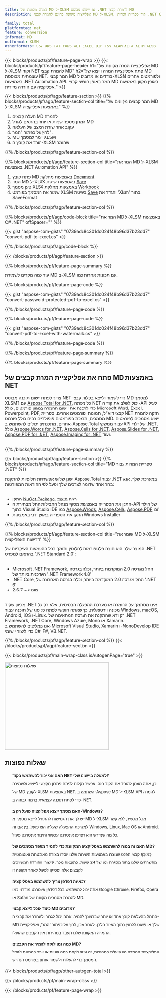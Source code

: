 ```yaml
---
title: המרה מקוונת של MD ל-XLSM או יישום מבוסס .NET להמרת קבצי MD
description: אפליקציה מקוונת בחינם להמרת קבצי MD ל-XLSM. קוד ספריית המרות .NET C# עבור מסמכי MD.  

family: total
platformtag: net
feature: conversion
informat: MD
outformat: XLSM
otherformats: CSV ODS TXT FODS XLT EXCEL DIF TSV XLAM XLTX XLTM XLSB
---
```

{{< blocks/products/pf/feature-page-wrap >}}
{{< blocks/products/pf/feature-page-header h1="אפליקציית המרה מקוונת של MD ל-XLSM וקוד NET להמרת קבצי MD" h2="פתח אפליקציית המרה וייצוא של MD עוצמתית מבוססת NET.  המר קבצי MD בודדים או מרובים ל-XLSM ולפורמטים אחרים באמצעות .NET Automation API.  המר באופן חופשי קבצי MD באופן מקוון באמצעות אפליקציה עם הורדה מיידית." >}}

{{< blocks/products/pf/agp/feature-section >}}
{{% blocks/products/pf/agp/feature-section-col title="המר קבצים מקוונים של MD ל-XLSM באמצעות אפליקציה" %}}

1. העלה קבצים MD להמרה
1. המתן מספר שניות או יותר בהתאם לגודל MD
1. עקוב אחר שורת המצב של העלאה
1. לחץ על כפתור "המר".
1. MD יומר למסמך XLSM
1. הורד את קובץ ה-XLSM שהומר

{{% /blocks/products/pf/agp/feature-section-col %}}

{{% blocks/products/pf/agp/feature-section-col title="המר את MD ל-XLSM באמצעות .NET Automation API" %}}




1. פתח קובץ MD באמצעות מחלקת [Document](https://reference.aspose.com/pdf/net/aspose.pdf/document)
2. המר MD ל-XLSX באמצעות שיטת [Save](https://reference.aspose.com/pdf/net/aspose.pdf.document/save/methods/5)
3. טען מסמך XLSX באמצעות מחלקת [Workbook](https://reference.aspose.com/cells/net/aspose.cells/workbook) 
4. שמור את המסמך בפורמט XLSM בשיטת [Save](https://reference.aspose.com/cells/net/aspose.cells.workbook/save/methods/4) והגדר את 'Xlsm' בתור SaveFormat






{{% /blocks/products/pf/agp/feature-section-col %}}

{{% blocks/products/pf/agp/code-block title="המר את MD ל-XLSM באמצעות C# .NET" offSpacer="" %}}

{{< gist "aspose-com-gists" "0739adc8c301dc024f48b96d37b23dd7" "convert-pdf-to-excel.cs" >}}

{{% /blocks/products/pf/agp/code-block %}}

{{< /blocks/products/pf/agp/feature-section >}}

{{% blocks/products/pf/feature-page-summary %}}

עוד כמה מקרים לשמירת MD ב-XLSM עם תכונות אחרות כמו.

{{% blocks/products/pf/feature-page-code %}}
{{< gist "aspose-com-gists" "0739adc8c301dc024f48b96d37b23dd7" "convert-password-protected-pdf-to-excel.cs" >}}
{{% /blocks/products/pf/feature-page-code  %}}
{{% blocks/products/pf/feature-page-code %}}
{{< gist "aspose-com-gists" "0739adc8c301dc024f48b96d37b23dd7" "convert-pdf-to-excel-with-watermark.cs" >}}
{{% /blocks/products/pf/feature-page-code  %}}


{{% /blocks/products/pf/feature-page-summary %}}

{{% blocks/products/pf/feature-page-summary %}}

<h2>פתח את אפליקציית המרת קבצים של MD באמצעות NET</h2>

צריך לפתח יישום תוכנה מבוסס NET כדי לשמור ולייצא בקלות קבצי MD למסמך XLSM?  עם [Aspose.Total for .NET](https://products.aspose.com/total/he/net/), כל מפתח NET יכול לשלב את קוד ה-API לעיל כדי לתכנת את יישום ההמרה במגוון פורמטים, כולל Microsoft Word, Excel, Powerpoint, PDF, קבצי דוא"ל, תמונות ופורמטים אחרים.  ספריית NET חזקה להמרת מסמכים, תומכת בפורמטים פופולריים רבים כולל פורמט MD.  ייצוא מסמכים לפורמטים אחרים, מתכנתים יכולים להשתמש ב-Aspose.Total עבור ממשקי API של ילדי .NET, כולל [Aspose.Words for .NET](https://products.aspose.com/words/he/net/), [Aspose.Cells for .NET](https://products.aspose.com/cells/he/net/), [Aspose.Slides for .NET](https://products.aspose.com/slides/he/net/), [Aspose.PDF for .NET](https://products.aspose.com/pdf/he/net/), [Aspose.Imaging for .NET](https://products.aspose.com/imaging/he/net/) ועוד.<br /><br />

{{% /blocks/products/pf/feature-page-summary %}}

{{< blocks/products/pf/agp/feature-section >}}
{{% blocks/products/pf/agp/feature-section-col title="MD ספריית המרות עבור .NET" %}}

ישנן שלוש אפשרויות חלופיות להתקנת Aspose.Total עבור .NET במערכת שלך.  אנא בחר אחד שדומה לצרכים שלך ופעל לפי ההוראות המפורטות:<br /><br />

- התקן [NuGet Package](https://www.nuget.org/packages/Aspose.Total/). ראה [תיעוד](https://docs.aspose.com/total/net/)
- התקן את הספרייה באמצעות מסוף מנהל החבילות החל מבחירת ה-API של הילד בתוך Visual Studio IDE כמו [Aspose.Wrods](https://docs.aspose.com/words/net/installation/#install-asposecells-using-package-manager-gui), [Aspose.Cells](https://docs.aspose.com/cells/net/installation/#install-asposecells-using-package-manager-gui), [Aspose.PDF](https://docs.aspose.com/pdf/net/installation/#install-asposecells-using-package-manager-gui) וכו'
- התקן את הספרייה באופן ידני באמצעות Windows Installer

{{% /blocks/products/pf/agp/feature-section-col %}}

{{% blocks/products/pf/agp/feature-section-col title="שומר את MD ל-XLSM דרישות האפליקציה" %}}

המוצר שלנו הוא חוצה פלטפורמות לחלוטין ותומך בכל ההטמעות העיקריות של .NET בהתאם למפרט '.NET Standard 2.0':<br /><br />

- Microsoft .NET Framework, החל מגרסה 2.0 המוקדמת ביותר, וכלה בגרסה העדכנית ביותר של '.NET Framework 4.8'
- .NET Core, החל מגרסה 2.0 המוקדמת ביותר, וכלה בגרסה האחרונה של '.NET 6'
- מונו >= 2.6.7
<br />
מכיוון שקוד .NET אינו מסתמך על החומרה או מערכת ההפעלה הבסיסית, אלא רק על מכונה וירטואלית, כך שאתה חופשי לפתח כל סוג של תוכנה עבור Windows, macOS, Android, iOS ו-Linux.  רק ודא שהתקנת את הגרסה המתאימה של .NET Framework, .NET Core, Windows Azure, Mono או Xamarin.<br />
אנו ממליצים להשתמש ב-Microsoft Visual Studio, Xamarin ו-MonoDevelop IDE כדי ליצור יישומי C#, F#, VB.NET.

{{% /blocks/products/pf/agp/feature-section-col %}}
{{< /blocks/products/pf/agp/feature-section >}}

{{< blocks/products/pf/main-wrap-class isAutogenPage="true" >}}

<style>.howtolist li{margin-right: 0!important;line-height: 26px;position: relative;margin-bottom: 10px;font-size: 13px;list-style-type: none;}</style>
<div class="col-md-12 tl bg-gray-dark howtolist section">
  <a class="anchor" name="faqpage"></a>
  <div class="container tl dflex" itemscope="" itemtype="https://schema.org/FAQPage">
      <div class="col-md-4 howtosectiongfx">
          <img class="social-panel-hide-on-mobile" src="https://www.groupdocs.cloud/templates/brand/images/groupdocs/conversion/groupdocs_conversion-brand.png" alt="שאלות נפוצות" width="335" height="283">
      </div>
      <div class="howtosection col-md-8">
          <div>
              <h2>שאלות נפוצות</h2>
               <ul>
                  <li itemscope="" itemprop="mainEntity" itemtype="https://schema.org/Question">
                      <div>
                          <span itemprop="name"><b>האם אני יכול להשתמש בקוד NET למעלה ביישום שלי?</b></span>
                      </div>
                      <div itemscope="" itemprop="acceptedAnswer" itemtype="https://schema.org/Answer">
                          <span itemprop="text">כן, אתה מוזמן להוריד את הקוד הזה. אפשר בקלות לפתח פתרון מקצועי לייצוא ולשמירה של MD לקובץ XLSM באמצעות NET.  השתמש ב-Aspose MD ל-XLSM API להמרה כדי לפתח תוכנה עצמאית ברמה גבוהה ב-.NET.</span>
                      </div>
                  </li>
                  <li itemscope="" itemprop="mainEntity" itemtype="https://schema.org/Question">
                      <div>
                          <span itemprop="name"><b>האם מסמך ייצוא אפליקציה פועל רק ב-Windows?</b></span>
                      </div>
                      <div itemscope="" itemprop="acceptedAnswer" itemtype="https://schema.org/Answer">
                          <span itemprop="text">יש לך את הגמישות להתחיל לייצא מסמך מ-MD ל-XLSM מכל מכשיר, ללא קשר למערכת ההפעלה שעליה הוא פועל, בין אם זה Windows, Linux, Mac OS או Android.  כל מה שנדרש הוא דפדפן אינטרנט עכשווי וחיבור אינטרנט פעיל.</span>
                      </div>
                  </li>
                  <li itemscope="" itemprop="mainEntity" itemtype="https://schema.org/Question">
                      <div>
                          <span itemprop="name"><b>האם זה בטוח להשתמש באפליקציה המקוונת כדי להמיר מספר מסמכים של MD?</b></span>
                      </div>
                      <div itemscope="" itemprop="acceptedAnswer" itemtype="https://schema.org/Answer">
                          <span itemprop="text">כַּמוּבָן! קבצי הפלט שנוצרו באמצעות השירות שלנו יוסרו בצורה מאובטחת ואוטומטית מהשרתים שלנו בתוך מסגרת זמן של 24 שעות.  כתוצאה מכך, קישורי ההורדה המשויכים לקבצים אלה יפסיקו לפעול לאחר תקופה זו.</span>
                      </div>
                  </li>                 
                  <li itemscope="" itemprop="mainEntity" itemtype="https://schema.org/Question">
                      <div>
                          <span itemprop="name"><b>באיזה דפדפן צריך להשתמש באפליקציה?</b></span>
                      </div>
                      <div itemscope="" itemprop="acceptedAnswer" itemtype="https://schema.org/Answer">
                          <span itemprop="text">אתה יכול להשתמש בכל דפדפן אינטרנט מודרני כמו Google Chrome, Firefox, Opera או Safari להמרת מסמכים מקוונת של MD.</span>
                      </div>
                  </li>
 		  <li itemscope="" itemprop="mainEntity" itemtype="https://schema.org/Question">
                      <div>
                          <span itemprop="name"><b>כיצד אוכל לייצא קבצי MD מרובים?</b></span>
                      </div>
                      <div itemscope="" itemprop="acceptedAnswer" itemtype="https://schema.org/Answer">
                          <span itemprop="text">התחל בהעלאת קובץ אחד או יותר שברצונך להמיר. אתה יכול לגרור ולשחרר את קבצי ה-MD שלך או פשוט ללחוץ בתוך האזור הלבן.  לאחר מכן, לחץ על כפתור 'המר', ואפליקציית ההמרה המקוונת שלנו תעבד במהירות את הקבצים שהועלו.</span>
                      </div>
                  </li>
 		  <li itemscope="" itemprop="mainEntity" itemtype="https://schema.org/Question">
                      <div>
                          <span itemprop="name"><b>כמה זמן לוקח להמיר את הקבצים MD?</b></span>
                      </div>
                      <div itemscope="" itemprop="acceptedAnswer" itemtype="https://schema.org/Answer">
                          <span itemprop="text">אפליקציית ההמרה הזו פועלת במהירות, זה עשוי לקחת כמה שניות או יותר בהתאם לגודל המסמך כדי להעלות ולשמור אותם בפורמט הנדרש.</span>
                      </div>
                  </li>
              </ul>
          </div>
      </div>
  </div>

{{< blocks/products/pf/agp/other-autogen-total >}}

{{< /blocks/products/pf/main-wrap-class >}}

{{< /blocks/products/pf/feature-page-wrap >}}